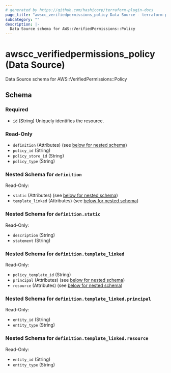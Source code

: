 ```yaml
---
# generated by https://github.com/hashicorp/terraform-plugin-docs
page_title: "awscc_verifiedpermissions_policy Data Source - terraform-provider-awscc"
subcategory: ""
description: |-
  Data Source schema for AWS::VerifiedPermissions::Policy
---
```


# awscc_verifiedpermissions_policy (Data Source)

Data Source schema for AWS::VerifiedPermissions::Policy



<!-- schema generated by tfplugindocs -->
## Schema

### Required

- `id` (String) Uniquely identifies the resource.

### Read-Only

- `definition` (Attributes) (see [below for nested schema](#nestedatt--definition))
- `policy_id` (String)
- `policy_store_id` (String)
- `policy_type` (String)

<a id="nestedatt--definition"></a>
### Nested Schema for `definition`

Read-Only:

- `static` (Attributes) (see [below for nested schema](#nestedatt--definition--static))
- `template_linked` (Attributes) (see [below for nested schema](#nestedatt--definition--template_linked))

<a id="nestedatt--definition--static"></a>
### Nested Schema for `definition.static`

Read-Only:

- `description` (String)
- `statement` (String)


<a id="nestedatt--definition--template_linked"></a>
### Nested Schema for `definition.template_linked`

Read-Only:

- `policy_template_id` (String)
- `principal` (Attributes) (see [below for nested schema](#nestedatt--definition--template_linked--principal))
- `resource` (Attributes) (see [below for nested schema](#nestedatt--definition--template_linked--resource))

<a id="nestedatt--definition--template_linked--principal"></a>
### Nested Schema for `definition.template_linked.principal`

Read-Only:

- `entity_id` (String)
- `entity_type` (String)


<a id="nestedatt--definition--template_linked--resource"></a>
### Nested Schema for `definition.template_linked.resource`

Read-Only:

- `entity_id` (String)
- `entity_type` (String)
